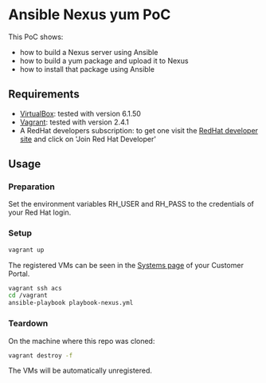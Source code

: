 # Ansible Nexus yum PoC

This PoC shows:

- how to build a Nexus server using Ansible
- how to build a yum package and upload it to Nexus
- how to install that package using Ansible

## Requirements

- [VirtualBox](https://www.virtualbox.org/): tested with version 6.1.50
- [Vagrant](https://www.vagrantup.com/): tested with version 2.4.1
- A RedHat developers subscription: to get one visit the [RedHat developer site](https://developers.redhat.com/?source=sso) and click on 'Join Red Hat Developer'

## Usage

### Preparation

Set the environment variables RH_USER and RH_PASS to the credentials of your Red Hat login.

### Setup

``` bash
vagrant up
```

The registered VMs can be seen in the [Systems page](https://access.redhat.com/management/systems) of your Customer Portal.

``` bash
vagrant ssh acs
cd /vagrant
ansible-playbook playbook-nexus.yml
```

### Teardown

On the machine where this repo was cloned:

``` bash
vagrant destroy -f
```

The VMs will be automatically unregistered.
